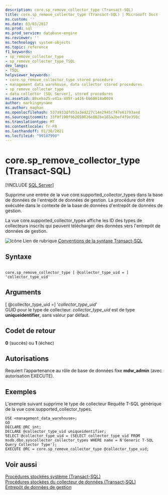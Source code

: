 ```yaml
---
description: core.sp_remove_collector_type (Transact-SQL)
title: core.sp_remove_collector_type (Transact-SQL) | Microsoft Docs
ms.custom: ''
ms.date: 03/03/2017
ms.prod: sql
ms.prod_service: database-engine
ms.reviewer: ''
ms.technology: system-objects
ms.topic: reference
f1_keywords:
- sp_remove_collector_type
- sp_remove_collector_type_TSQL
dev_langs:
- TSQL
helpviewer_keywords:
- core.sp_remove_collector_type stored procedure
- management data warehouse, data collector stored procedures
- sp_remove_collector_type
- data collector [SQL Server], stored procedures
ms.assetid: 88ceba25-e41a-405f-a416-bb68918a0024
author: markingmyname
ms.author: maghan
ms.openlocfilehash: 537a933dfd53a3ed227c14e2945c747e61793aed
ms.sourcegitcommit: 33f0f190f962059826e002be165a2bef4f9e350c
ms.translationtype: MT
ms.contentlocale: fr-FR
ms.lasthandoff: 01/30/2021
ms.locfileid: "99187990"
---
```

# <a name="coresp_remove_collector_type-transact-sql"></a>core.sp_remove_collector_type (Transact-SQL)
[!INCLUDE [SQL Server](../../includes/applies-to-version/sqlserver.md)]

  Supprime une entrée de la vue core.supported_collector_types dans la base de données de l'entrepôt de données de gestion. La procédure doit être exécutée dans le contexte de la base de données d'entrepôt de données de gestion.  
  
 La vue core.supported_collector_types affiche les ID des types de collecteurs inscrits qui peuvent télécharger des données vers l'entrepôt de données de gestion.  
  
 ![Icône Lien de rubrique](../../database-engine/configure-windows/media/topic-link.gif "Icône du lien de rubrique") [Conventions de la syntaxe Transact-SQL](../../t-sql/language-elements/transact-sql-syntax-conventions-transact-sql.md)  
  
## <a name="syntax"></a>Syntaxe  
  
```  
  
core.sp_remove_collector_type [ @collector_type_uid = ] 'collector_type_uid'  
```  
  
## <a name="arguments"></a>Arguments  
 [ @collector_type_uid =] '*collector_type_uid*'  
 GUID pour le type de collecteur. *collector_type_uid* est de type **uniqueidentifier**, sans valeur par défaut.  
  
## <a name="return-code-values"></a>Codet de retour  
 **0** (succès) ou **1** (échec)  
  
## <a name="permissions"></a>Autorisations  
 Requiert l’appartenance au rôle de base de données fixe **mdw_admin** (avec autorisation EXECUTE).  
  
## <a name="examples"></a>Exemples  
 L'exemple suivant supprime le type de collecteur Requête T-SQL générique de la vue core.supported_collector_types.  
  
```  
USE <management_data_warehouse>;  
GO  
DECLARE @RC int;  
DECLARE @collector_type_uid uniqueidentifier;  
SELECT @collector_type_uid = (SELECT collector_type_uid FROM msdb.dbo.syscollector_collector_types WHERE name = N'Generic T-SQL Query Collector Type');  
EXECUTE @RC = core.sp_remove_collector_type @collector_type_uid;  
```  
  
## <a name="see-also"></a>Voir aussi  
 [Procédures stockées système &#40;Transact-SQL&#41;](../../relational-databases/system-stored-procedures/system-stored-procedures-transact-sql.md)   
 [Procédures stockées du collecteur de données &#40;Transact-SQL&#41;](../../relational-databases/system-stored-procedures/data-collector-stored-procedures-transact-sql.md)   
 [Entrepôt de données de gestion](../../relational-databases/data-collection/management-data-warehouse.md)  
  
  
